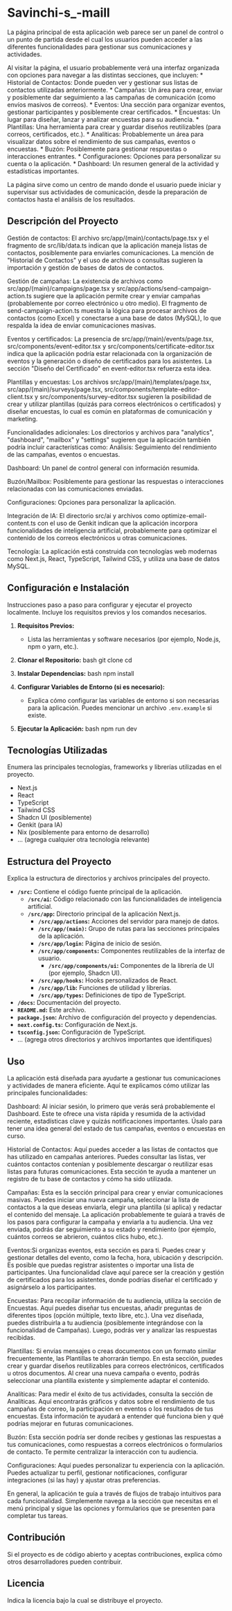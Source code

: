 # Savinchi-s_-maill

La página principal de esta aplicación web parece ser un panel de control o un punto de partida desde el cual los usuarios pueden acceder a las diferentes funcionalidades para gestionar sus comunicaciones y actividades.

Al visitar la página, el usuario probablemente verá una interfaz organizada con opciones para navegar a las distintas secciones, que incluyen:
      * Historial de Contactos: Donde pueden ver y gestionar sus listas de contactos utilizadas anteriormente.
      * Campañas: Un área para crear, enviar y posiblemente dar seguimiento a las campañas de comunicación (como envíos masivos de correos).
      * Eventos: Una sección para organizar eventos, gestionar participantes y posiblemente crear certificados.
      * Encuestas: Un lugar para diseñar, lanzar y analizar encuestas para su audiencia.
      * Plantillas: Una herramienta para crear y guardar diseños reutilizables (para correos, certificados, etc.).
      * Analíticas: Probablemente un área para visualizar datos sobre el rendimiento de sus campañas, eventos o encuestas.
      * Buzón: Posiblemente para gestionar respuestas o interacciones entrantes.
      * Configuraciones: Opciones para personalizar su cuenta o la aplicación.
      * Dashboard: Un resumen general de la actividad y estadísticas importantes.
      
La página sirve como un centro de mando donde el usuario puede iniciar y supervisar sus actividades de comunicación, desde la preparación de contactos hasta el análisis de los resultados. 
      
## Descripción del Proyecto
Gestión de contactos: El archivo src/app/(main)/contacts/page.tsx y el fragmento de src/lib/data.ts indican que la aplicación maneja listas de contactos, posiblemente para enviarles comunicaciones. La mención de "Historial de Contactos" y el uso de archivos o consultas sugieren la importación y gestión de bases de datos de contactos.

Gestión de campañas: La existencia de archivos como src/app/(main)/campaigns/page.tsx y src/app/actions/send-campaign-action.ts sugiere que la aplicación permite crear y enviar campañas (probablemente por correo electrónico u otro medio). El fragmento de send-campaign-action.ts muestra la lógica para procesar archivos de contactos (como Excel) y conectarse a una base de datos (MySQL), lo que respalda la idea de enviar comunicaciones masivas.

Eventos y certificados: La presencia de src/app/(main)/events/page.tsx, src/components/event-editor.tsx y src/components/certificate-editor.tsx indica que la aplicación podría estar relacionada con la organización de eventos y la generación o diseño de certificados para los asistentes. La sección "Diseño del Certificado" en event-editor.tsx refuerza esta idea.

Plantillas y encuestas: Los archivos src/app/(main)/templates/page.tsx, src/app/(main)/surveys/page.tsx, src/components/template-editor-client.tsx y src/components/survey-editor.tsx sugieren la posibilidad de crear y utilizar plantillas (quizás para correos electrónicos o certificados) y diseñar encuestas, lo cual es común en plataformas de comunicación y marketing.

Funcionalidades adicionales: Los directorios y archivos para "analytics", "dashboard", "mailbox" y "settings" sugieren que la aplicación también podría incluir características como:
Análisis: Seguimiento del rendimiento de las campañas, eventos o encuestas.

Dashboard: Un panel de control general con información resumida.

Buzón/Mailbox: Posiblemente para gestionar las respuestas o interacciones relacionadas con las comunicaciones enviadas.

Configuraciones: Opciones para personalizar la aplicación.

Integración de IA: El directorio src/ai y archivos como optimize-email-content.ts con el uso de Genkit indican que la aplicación incorpora funcionalidades de inteligencia artificial, probablemente para optimizar el contenido de los correos electrónicos u otras comunicaciones.

Tecnología: La aplicación está construida con tecnologías web modernas como Next.js, React, TypeScript, Tailwind CSS, y utiliza una base de datos MySQL.

## Configuración e Instalación

Instrucciones paso a paso para configurar y ejecutar el proyecto localmente. Incluye los requisitos previos y los comandos necesarios.

1. **Requisitos Previos:**
   - Lista las herramientas y software necesarios (por ejemplo, Node.js, npm o yarn, etc.).

2. **Clonar el Repositorio:**
bash git clone <URL del repositorio> cd <nombre del directorio del proyecto>

 3. **Instalar Dependencias:**
 bash npm install

4. **Configurar Variables de Entorno (si es necesario):**
   - Explica cómo configurar las variables de entorno si son necesarias para la aplicación. Puedes mencionar un archivo `.env.example` si existe.

5. **Ejecutar la Aplicación:**
bash npm run dev

## Tecnologías Utilizadas

Enumera las principales tecnologías, frameworks y librerías utilizadas en el proyecto.

- Next.js
- React
- TypeScript
- Tailwind CSS
- Shadcn UI (posiblemente)
- Genkit (para IA)
- Nix (posiblemente para entorno de desarrollo)
- ... (agrega cualquier otra tecnología relevante)

## Estructura del Proyecto

Explica la estructura de directorios y archivos principales del proyecto.

- **`/src`:** Contiene el código fuente principal de la aplicación.
  - **`/src/ai`:** Código relacionado con las funcionalidades de inteligencia artificial.
  - **`/src/app`:** Directorio principal de la aplicación Next.js.
    - **`/src/app/actions`:** Acciones del servidor para manejo de datos.
    - **`/src/app/(main)`:** Grupo de rutas para las secciones principales de la aplicación.
    - **`/src/app/login`:** Página de inicio de sesión.
    - **`/src/app/components`:** Componentes reutilizables de la interfaz de usuario.
      - **`/src/app/components/ui`:** Componentes de la librería de UI (por ejemplo, Shadcn UI).
    - **`/src/app/hooks`:** Hooks personalizados de React.
    - **`/src/app/lib`:** Funciones de utilidad y librerías.
    - **`/src/app/types`:** Definiciones de tipo de TypeScript.
- **`/docs`:** Documentación del proyecto.
- **`README.md`:** Este archivo.
- **`package.json`:** Archivo de configuración del proyecto y dependencias.
- **`next.config.ts`:** Configuración de Next.js.
- **`tsconfig.json`:** Configuración de TypeScript.
- ... (agrega otros directorios y archivos importantes que identifiques)

## Uso

La aplicación está diseñada para ayudarte a gestionar tus comunicaciones y actividades de manera eficiente. Aquí te explicamos cómo utilizar las principales funcionalidades:

Dashboard: Al iniciar sesión, lo primero que verás será probablemente el Dashboard.
Este te ofrece una vista rápida y resumida de la actividad reciente, estadísticas clave y quizás notificaciones importantes.
Úsalo para tener una idea general del estado de tus campañas, eventos o encuestas en curso.

Historial de Contactos: Aquí puedes acceder a las listas de contactos que has utilizado en campañas anteriores.
Puedes consultar las listas, ver cuántos contactos contenían y posiblemente descargar o reutilizar esas listas para futuras comunicaciones.
Esta sección te ayuda a mantener un registro de tu base de contactos y cómo ha sido utilizada.

Campañas: Esta es la sección principal para crear y enviar comunicaciones masivas. Puedes iniciar una nueva campaña, seleccionar la lista de contactos a la que deseas enviarla, elegir una plantilla (si aplica) y redactar el contenido del mensaje. La aplicación probablemente te guiará a través de los pasos para configurar la campaña y enviarla a tu audiencia. Una vez enviada, podrás dar seguimiento a su estado y rendimiento (por ejemplo, cuántos correos se abrieron, cuántos clics hubo, etc.).

Eventos:Si organizas eventos, esta sección es para ti. Puedes crear y gestionar detalles del evento, como la fecha, hora, ubicación y descripción. Es posible que puedas registrar asistentes o importar una lista de participantes. Una funcionalidad clave aquí parece ser la creación y gestión de certificados para los asistentes, donde podrías diseñar el certificado y asignárselo a los participantes.

Encuestas: Para recopilar información de tu audiencia, utiliza la sección de Encuestas. Aquí puedes diseñar tus encuestas, añadir preguntas de diferentes tipos (opción múltiple, texto libre, etc.). Una vez diseñada, puedes distribuirla a tu audiencia (posiblemente integrándose con la funcionalidad de Campañas). Luego, podrás ver y analizar las respuestas recibidas.

Plantillas: Si envías mensajes o creas documentos con un formato similar frecuentemente, las Plantillas te ahorrarán tiempo. En esta sección, puedes crear y guardar diseños reutilizables para correos electrónicos, certificados u otros documentos. Al crear una nueva campaña o evento, podrás seleccionar una plantilla existente y simplemente adaptar el contenido.

Analíticas: Para medir el éxito de tus actividades, consulta la sección de Analíticas. Aquí encontrarás gráficos y datos sobre el rendimiento de tus campañas de correo, la participación en eventos o los resultados de tus encuestas. Esta información te ayudará a entender qué funciona bien y qué podrías mejorar en futuras comunicaciones.

Buzón: Esta sección podría ser donde recibes y gestionas las respuestas a tus comunicaciones, como respuestas a correos electrónicos o formularios de contacto.
Te permite centralizar la interacción con tu audiencia.

Configuraciones: Aquí puedes personalizar tu experiencia con la aplicación. Puedes actualizar tu perfil, gestionar notificaciones, configurar integraciones (si las hay) y ajustar otras preferencias.

En general, la aplicación te guía a través de flujos de trabajo intuitivos para cada funcionalidad. Simplemente navega a la sección que necesitas en el menú principal y sigue las opciones y formularios que se presenten para completar tus tareas.


## Contribución

Si el proyecto es de código abierto y aceptas contribuciones, explica cómo otros desarrolladores pueden contribuir.

## Licencia

Indica la licencia bajo la cual se distribuye el proyecto.
